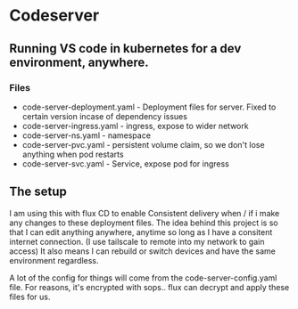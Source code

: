# Codeserver

## Running VS code in kubernetes for a dev environment, anywhere.

### Files
* code-server-deployment.yaml - Deployment files for server. Fixed to certain version incase of dependency issues
* code-server-ingress.yaml - ingress, expose to wider network
* code-server-ns.yaml - namespace 
* code-server-pvc.yaml - persistent volume claim, so we don't lose anything when pod restarts
* code-server-svc.yaml - Service, expose pod for ingress

## The setup
I am using this with flux CD to enable Consistent delivery when / if i make any changes to these deployment files. 
The idea behind this project is so that I can edit anything anywhere, anytime so long as I have a consitent internet connection. 
(I use tailscale to remote into my network to gain access) It also means I can rebuild or switch devices and have the same environment regardless. 

A lot of the config for things will come from the code-server-config.yaml file. For reasons, it's encrypted with sops.. flux can decrypt and apply these files for us. 
